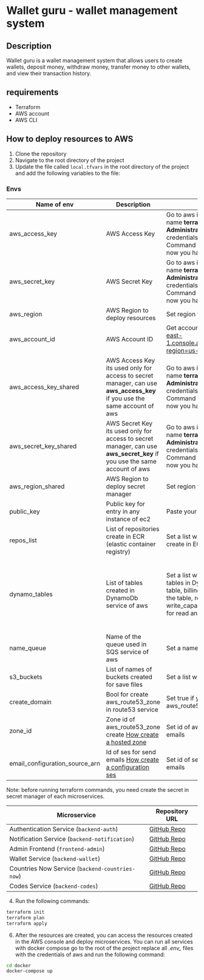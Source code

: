 # Wallet guru - wallet management system

## Description

Wallet guru is a wallet management system that allows users to create wallets, deposit money, withdraw money, transfer
money to other wallets, and view their transaction history.

## requirements

- Terraform
- AWS account
- AWS CLI

## How to deploy resources to AWS

1. Clone the repository
2. Navigate to the root directory of the project
3. Update the file called `local.tfvars` in the root directory of the project and add the following variables to the
   file:

### Envs

| Name of env                    | Description                                                                                                                                                                                                 | Instrucction                                                                                                                                                                                                                                | Required | Default                                                                                                                                                                                                                                                                                                                                                                                                                                 |
|--------------------------------|-------------------------------------------------------------------------------------------------------------------------------------------------------------------------------------------------------------|---------------------------------------------------------------------------------------------------------------------------------------------------------------------------------------------------------------------------------------------|----------|-----------------------------------------------------------------------------------------------------------------------------------------------------------------------------------------------------------------------------------------------------------------------------------------------------------------------------------------------------------------------------------------------------------------------------------------|
| aws_access_key                 | AWS Access Key                                                                                                                                                                                              | Go to aws iam and create a new user with name **terraform** and set permission **AdministratorAccess**, in security credentials crea a new access key with Command Line Interface (CLI) option, now you have this env **Access key**        | Yes      | AKIA6GB...                                                                                                                                                                                                                                                                                                                                                                                                                              |
| aws_secret_key                 | AWS Secret Key                                                                                                                                                                                              | Go to aws iam and create a new user with name **terraform** and set permission **AdministratorAccess**, in security credentials crea a new access key with Command Line Interface (CLI) option, now you have this env **Secret access key** | Yes      | GeAqIRagq9...                                                                                                                                                                                                                                                                                                                                                                                                                           |
| aws_region                     | AWS Region to deploy resources                                                                                                                                                                              | Set region to deploy resources                                                                                                                                                                                                              | Yes      | us-east-2                                                                                                                                                                                                                                                                                                                                                                                                                               |
| aws_account_id                 | AWS Account ID                                                                                                                                                                                              | Get account id in the next link https://us-east-1.console.aws.amazon.com/billing/home?region=us-east-2#/account                                                                                                                             | Yes      | 975050359999                                                                                                                                                                                                                                                                                                                                                                                                                            |
| aws_access_key_shared          | AWS Access Key its used only for access to secret manager, can use **aws_access_key** if you use the same account of aws                                                                                    | Go to aws iam and create a new user with name **terraform** and set permission **AdministratorAccess**, in security credentials crea a new access key with Command Line Interface (CLI) option, now you have this env **Access key**        | Yes      | AKIA6GB...                                                                                                                                                                                                                                                                                                                                                                                                                              |
| aws_secret_key_shared          | AWS Secret Key its used only for access to secret manager, can use **aws_secret_key** if you use the same account of aws                                                                                    | Go to aws iam and create a new user with name **terraform** and set permission **AdministratorAccess**, in security credentials crea a new access key with Command Line Interface (CLI) option, now you have this env **Secret access key** | Yes      | GeAqIRagq9...                                                                                                                                                                                                                                                                                                                                                                                                                           |
| aws_region_shared              | AWS Region to deploy secret manager                                                                                                                                                                         | Set region to deploy resources                                                                                                                                                                                                              | Yes      | us-east-2                                                                                                                                                                                                                                                                                                                                                                                                                               |
| public_key                     | Public key for entry in any instance of ec2                                                                                                                                                                 | Paste your ssh public key                                                                                                                                                                                                                   | Yes      | ssh-rsa AAAAB3NzaC1y                                                                                                                                                                                                                                                                                                                                                                                                                    |
| repos_list                     | List of repositories create in ECR (elastic container registry)                                                                                                                                             | Set a list with name of repositories for create in ECR                                                                                                                                                                                      | No       | ["backend-auth", "backend-notification", "frontend-admin", "backend-wallet","ws]                                                                                                                                                                                                                                                                                                                                                        |
| dynamo_tables                  | List of tables created in DynamoDb service of aws                                                                                                                                                           | Set a list with object configuration of tables in DynamoDb, name is the name of table, billing_mode is the type of billing of the table, read_capacity and write_capacity is the capacity of the table for read and write objects           | No       | ```[ { name                        = "Attempts" billing_mode                = "PROVISIONED" read_capacity               = 5 write_capacity              = 5 hash_key                    = "Id" range_key                   = "" deletion_protection_enabled = true, attributes = [   {     name = "Id"     type = "S"   } ], ttl = [], global_secondary_index = [], tags = {   Name        = "Attempts"   Environment = "dev" } }, ]``` |
| name_queue                     | Name of the queue used in SQS service of aws                                                                                                                                                                | Set a name of SQS used for notification                                                                                                                                                                                                     | Yes      | paystreme-notifications-local                                                                                                                                                                                                                                                                                                                                                                                                           |
| s3_buckets                     | List of names of buckets created for save files                                                                                                                                                             | Set a list with names of s3 buckets                                                                                                                                                                                                         | Yes      | ```{ name = "bucket-dev"}]```                                                                                                                                                                                                                                                                                                                                                                                                           |
| create_domain                  | Bool for create aws_route53_zone in route53 service                                                                                                                                                         | Set true if you need create aws_route53_zone                                                                                                                                                                                                | Yes      | False                                                                                                                                                                                                                                                                                                                                                                                                                                   |
| zone_id                        | Zone id of aws_route53_zone create [How create a hosted zone](https://docs.aws.amazon.com/Route53/latest/DeveloperGuide/CreatingHostedZone.html)                                                            | Set id of aws_route53_zone for send emails                                                                                                                                                                                                  | Yes      | Z00522293EO3PH12345                                                                                                                                                                                                                                                                                                                                                                                                                     |
| email_configuration_source_arn | Id of ses for send emails [How create a configuration ses](https://docs.aws.amazon.com/ses/latest/dg/creating-configuration-sets.html#:~:text=To%20create%20a%20configuration%20set,Choose%20Create%20set.) | Set id of ses configuration for send emails                                                                                                                                                                                                 | Yes      | arn:aws:ses:us-east-2:975050359999:identity/YOUR_DOMAIN                                                                                                                                                                                                                                                                                                                                                                                 |

Note: before running terraform commands, you need create the secret in secret manager of each microservices.

| **Microservice**                                | **Repository URL**                                               |
|-------------------------------------------------|------------------------------------------------------------------|
| Authentication Service (`backend-auth`)         | [GitHub Repo](https://github.com/WalletGuruLLC/backend-auth)     |
| Notification Service (`backend-notification`)   | [GitHub Repo](https://github.com/your-org/backend-notification)  |
| Admin Frontend (`frontend-admin`)               | [GitHub Repo](https://github.com/WalletGuruLLC/frontend-admin)   |
| Wallet Service (`backend-wallet`)               | [GitHub Repo](https://github.com/WalletGuruLLC/backend-wallet)   |
| Countries Now Service (`backend-countries-now`) | [GitHub Repo](https://github.com/ErgonStreamGH/wg-countries-now) |
| Codes Service (`backend-codes`)                 | [GitHub Repo](https://github.com/ErgonStreamGH/wg-backend-codes) |

4. Run the following commands:

```bash
terraform init
terraform plan
terraform apply
```

6. After the resources are created, you can access the resources created in the AWS console and deploy microservices.
   You can run all services with docker compose go to the root of the project replace all *.env_* files with the credentials of aws
   and run the following command:

```bash
cd docker
docker-compose up
```